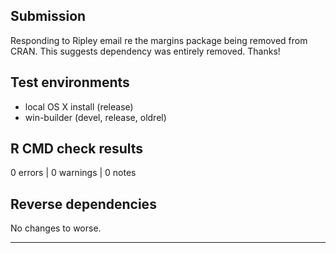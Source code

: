 ## Submission

Responding to Ripley email re the margins package being removed from CRAN. 
This suggests dependency was entirely removed. Thanks!


## Test environments
* local OS X install (release)
* win-builder (devel, release, oldrel)

## R CMD check results

0 errors | 0 warnings | 0 notes

## Reverse dependencies

No changes to worse. 

---
  